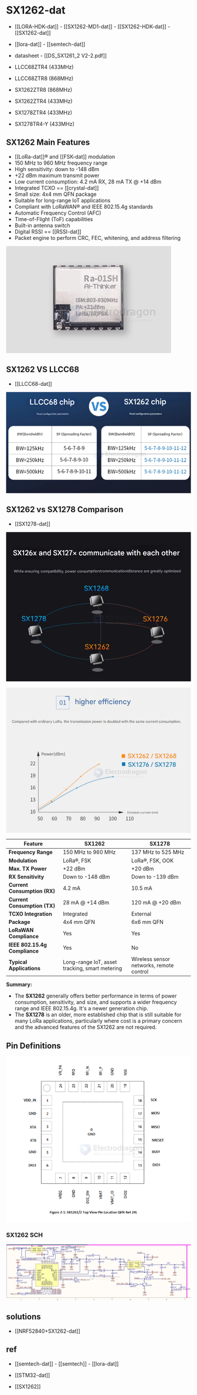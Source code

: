 
# SX1262-dat

- [[LORA-HDK-dat]] - [[SX1262-MD1-dat]] - [[SX1262-HDK-dat]] - [[SX1262-dat]]

- [[lora-dat]] - [[semtech-dat]]

- datasheet - [[DS_SX1261_2 V2-2.pdf]]

- LLCC68ZTR4 (433MHz)
- LLCC68ZTR8 (868MHz)

- SX1262ZTR8 (868MHz)
- SX1262ZTR4 (433MHz)

- SX1278ZTR4 (433MHz)
- SX1278TR4-Y (433MHz)



## SX1262 Main Features

- [[LoRa-dat]]® and [[FSK-dat]] modulation
- 150 MHz to 960 MHz frequency range
- High sensitivity: down to -148 dBm
- +22 dBm maximum transmit power
- Low current consumption: 4.2 mA RX, 28 mA TX @ +14 dBm
- Integrated TCXO == [[crystal-dat]]
- Small size: 4x4 mm QFN package
- Suitable for long-range IoT applications
- Compliant with LoRaWAN® and IEEE 802.15.4g standards
- Automatic Frequency Control (AFC)
- Time-of-Flight (ToF) capabilities
- Built-in antenna switch
- Digital RSSI == [[RSSI-dat]]
- Packet engine to perform CRC, FEC, whitening, and address filtering

![](2025-06-23-17-10-05.png)



## SX1262 VS LLCC68 

- [[LLCC68-dat]]

![](2025-06-26-19-57-47.png)


## SX1262 vs SX1278 Comparison

- [[SX1278-dat]]

![](2025-06-26-19-56-24.png)

![](2025-06-26-19-59-04.png)

| Feature                       | SX1262                                         | SX1278                                   |
| ----------------------------- | ---------------------------------------------- | ---------------------------------------- |
| **Frequency Range**           | 150 MHz to 960 MHz                             | 137 MHz to 525 MHz                       |
| **Modulation**                | LoRa®, FSK                                     | LoRa®, FSK, OOK                          |
| **Max. TX Power**             | +22 dBm                                        | +20 dBm                                  |
| **RX Sensitivity**            | Down to -148 dBm                               | Down to -139 dBm                         |
| **Current Consumption (RX)**  | 4.2 mA                                         | 10.5 mA                                  |
| **Current Consumption (TX)**  | 28 mA @ +14 dBm                                | 120 mA @ +20 dBm                         |
| **TCXO Integration**          | Integrated                                     | External                                 |
| **Package**                   | 4x4 mm QFN                                     | 6x6 mm QFN                               |
| **LoRaWAN Compliance**        | Yes                                            | Yes                                      |
| **IEEE 802.15.4g Compliance** | Yes                                            | No                                       |
| **Typical Applications**      | Long-range IoT, asset tracking, smart metering | Wireless sensor networks, remote control |

**Summary:**

*   The **SX1262** generally offers better performance in terms of power consumption, sensitivity, and size, and supports a wider frequency range and IEEE 802.15.4g. It's a newer generation chip.
*   The **SX1278** is an older, more established chip that is still suitable for many LoRa applications, particularly where cost is a primary concern and the advanced features of the SX1262 are not required.

## Pin Definitions 

![](2025-07-09-14-14-19.png)


### SX1262 SCH

![](2025-07-09-12-47-23.png)



## solutions 

- [[NRF52840+SX1262-dat]]


## ref 

- [[semtech-dat]] - [[semtech]] - [[lora-dat]]

- [[STM32-dat]]

- [[SX1262]]